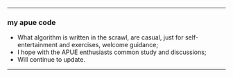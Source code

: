 ***
### my apue code
- What algorithm is written in the scrawl, are casual, just for self-entertainment and exercises, welcome guidance;
- I hope with the APUE enthusiasts common study and discussions;
- Will continue to update.
***
